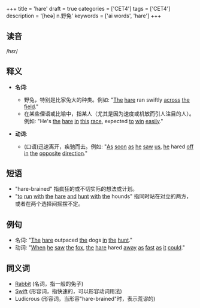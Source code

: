 +++
title = 'hare'
draft = true
categories = ['CET4']
tags = ['CET4']
description = '[heə] n.野兔'
keywords = ['ai words', 'hare']
+++

## 读音
/hɛr/

## 释义
- **名词**:
  - 野兔，特别是比家兔大的种类。例如: "[The](/zh/post/the/) [hare](/zh/post/hare/) ran swiftly [across](/zh/post/across/) [the](/zh/post/the/) [field](/zh/post/field/)."
  - 在某些俚语或比喻中，指某人（尤其是因为速度或机敏而引人注目的人）。例如: "He's [the](/zh/post/the/) [hare](/zh/post/hare/) [in](/zh/post/in/) [this](/zh/post/this/) [race](/zh/post/race/), expected [to](/zh/post/to/) [win](/zh/post/win/) [easily](/zh/post/easily/)."

- **动词**:
  - (口语)迅速离开，疾驰而去。例如: "[As](/zh/post/as/) [soon](/zh/post/soon/) [as](/zh/post/as/) [he](/zh/post/he/) [saw](/zh/post/saw/) [us](/zh/post/us/), [he](/zh/post/he/) hared [off](/zh/post/off/) [in](/zh/post/in/) [the](/zh/post/the/) [opposite](/zh/post/opposite/) [direction](/zh/post/direction/)."

## 短语
- "hare-brained" 指疯狂的或不切实际的想法或计划。
- "[to](/zh/post/to/) [run](/zh/post/run/) [with](/zh/post/with/) [the](/zh/post/the/) [hare](/zh/post/hare/) [and](/zh/post/and/) [hunt](/zh/post/hunt/) [with](/zh/post/with/) [the](/zh/post/the/) hounds" 指同时站在对立的两方，或者在两个选择间摇摆不定。

## 例句
- 名词: "[The](/zh/post/the/) [hare](/zh/post/hare/) outpaced [the](/zh/post/the/) dogs [in](/zh/post/in/) [the](/zh/post/the/) [hunt](/zh/post/hunt/)."
- 动词: "[When](/zh/post/when/) [he](/zh/post/he/) [saw](/zh/post/saw/) [the](/zh/post/the/) [fox](/zh/post/fox/), [the](/zh/post/the/) [hare](/zh/post/hare/) hared [away](/zh/post/away/) [as](/zh/post/as/) [fast](/zh/post/fast/) [as](/zh/post/as/) [it](/zh/post/it/) [could](/zh/post/could/)."

## 同义词
- [Rabbit](/zh/post/rabbit/) (名词，指一般的兔子)
- [Swift](/zh/post/swift/) (形容词，指快速的，可以形容动词用法)
- Ludicrous (形容词，当形容"hare-brained"时，表示荒谬的)
